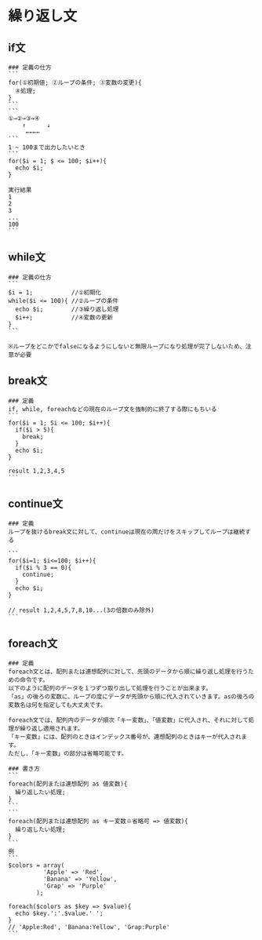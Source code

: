 # 繰り返し文
  ## if文
    ### 定義の仕方
    ```
    for(①初期値; ②ループの条件; ③変数の変更){
      ④処理;
    }
    ```
    ```
    ①→②→③→④
        ↑      ↓
         ←←←←
    ```
    1 ~ 100まで出力したいとき
    ```
    for($i = 1; $ <= 100; $i++){
      echo $i;
    }

    実行結果
    1
    2
    3
    ...
    100
    ```

  ## while文
    ### 定義の仕方
    ```
    $i = 1;           //①初期化
    while($i <= 100){ //②ループの条件
      echo $i;        //③繰り返し処理
      $i++;           //④変数の更新
    }
    ```

    ※ループをどこかでfalseになるようにしないと無限ループになり処理が完了しないため、注意が必要
  
  ## break文
    ### 定義
    if, while, foreachなどの現在のループ文を強制的に終了する際にもちいる
    ```
    for($i = 1; Si <= 100; $i++){
      if($i > 5){
        break;
      }
      echo $i;
    }

    result 1,2,3,4,5
    ```
  
  ## continue文
    ### 定義
    ループを抜けるbreak文に対して、continueは現在の周だけをスキップしてループは継続する

    ```
    for($i=1; $i<=100; $i++){
      if($i % 3 == 0){
        continue;
      }
      echo $i;
    }

    // result 1,2,4,5,7,8,10...(3の倍数のみ除外)
    ```
  
  ## foreach文
    ### 定義
    foreach文とは、配列または連想配列に対して、先頭のデータから順に繰り返し処理を行うための命令です。
    以下のように配列のデータを１つずつ取り出して処理を行うことが出来ます。
    「as」の後ろの変数に、ループの度にデータが先頭から順に代入されていきます。asの後ろの変数名は何を指定しても大丈夫です。

    foreach文では、配列内のデータが順次「キー変数」、「値変数」に代入され、それに対して処理が繰り返し適用されます。
    「キー変数」には、配列のときはインデックス番号が、連想配列のときはキーが代入されます。
    ただし、「キー変数」の部分は省略可能です。
    
    ### 書き方
    ```
    foreach(配列または連想配列 as 値変数){
      繰り返したい処理;
    }
    ```
    ```
    foreach(配列または連想配列 as キー変数※省略可 => 値変数){
      繰り返したい処理;
    }
    ```
    例
    ```
    $colors = array(
              'Apple' => 'Red',
              'Banana' => 'Yellow',
              'Grap' => 'Purple'
            );

    foreach($colors as $key => $value){
      echo $key.':'.$value.' ';
    } 
    // 'Apple:Red', 'Banana:Yellow', 'Grap:Purple'
    ```

